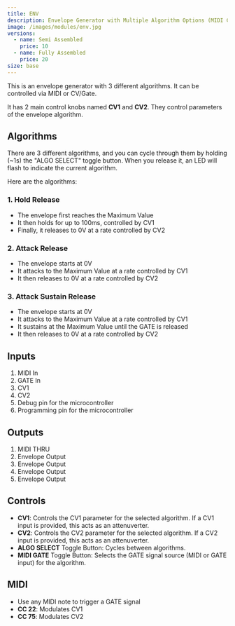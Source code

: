 ```yaml
---
title: ENV
description: Envelope Generator with Multiple Algorithm Options (MIDI Controllable).
image: /images/modules/env.jpg
versions:
  - name: Semi Assembled
    price: 10
  - name: Fully Assembled
    price: 20
size: base
---
```


This is an envelope generator with 3 different algorithms. It can be controlled via MIDI or CV/Gate.

It has 2 main control knobs named **CV1** and **CV2**. They control parameters of the envelope algorithm. 

## Algorithms

There are 3 different algorithms, and you can cycle through them by holding (~1s) the "ALGO SELECT" toggle button. When you release it, an LED will flash to indicate the current algorithm.

Here are the algorithms:

### 1. Hold Release

* The envelope first reaches the Maximum Value
* It then holds for up to 100ms, controlled by CV1
* Finally, it releases to 0V at a rate controlled by CV2

### 2. Attack Release

* The envelope starts at 0V
* It attacks to the Maximum Value at a rate controlled by CV1
* It then releases to 0V at a rate controlled by CV2

### 3. Attack Sustain Release

* The envelope starts at 0V
* It attacks to the Maximum Value at a rate controlled by CV1
* It sustains at the Maximum Value until the GATE is released
* It then releases to 0V at a rate controlled by CV2

## Inputs

1. MIDI In
2. GATE In
3. CV1
4. CV2
5. Debug pin for the microcontroller
6. Programming pin for the microcontroller

## Outputs

1. MIDI THRU
2. Envelope Output
3. Envelope Output
4. Envelope Output
5. Envelope Output

## Controls

* **CV1**: Controls the CV1 parameter for the selected algorithm. If a CV1 input is provided, this acts as an attenuverter.
* **CV2**: Controls the CV2 parameter for the selected algorithm. If a CV2 input is provided, this acts as an attenuverter.
* **ALGO SELECT** Toggle Button: Cycles between algorithms.
* **MIDI GATE** Toggle Button: Selects the GATE signal source (MIDI or GATE input) for the algorithm.

## MIDI

* Use any MIDI note to trigger a GATE signal
* **CC 22**: Modulates CV1
* **CC 75**: Modulates CV2
